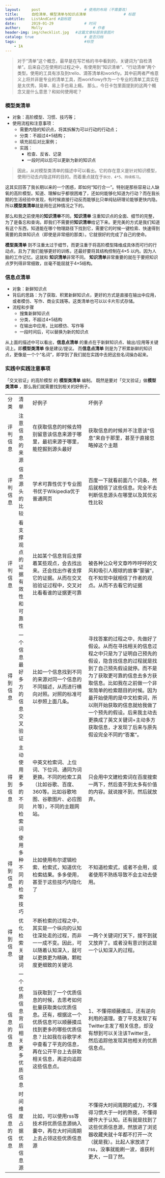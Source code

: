 ```yaml
---
layout:     post   				    # 使用的布局（不需要改）
title:      自检清单、模型清单与知识点清单 				# 标题
subtitle:   ListAndCard #副标题
date:       2019-01-29 				# 时间
author:     Molly 						# 作者
header-img: img/checklist.jpg 	#这篇文章标题背景图片
catalog: true 						# 是否归档
tags:								#标签
    - IA
---
```

> 对于“清单”这个概念，最早是在写芒格的书中看到的，关键词为“自检清单”。后来自己在使用的过程之中，有使用到“知识清单”、“行动清单”两个类型。使用的工具有涉及到trello、滴答清单和workfly。其中前两者严格意义上将并非是专业的清单工具，而workflowy作为一个专业的清单工具实在是太优秀。简单、易上手也易上瘾。
那么，今日卡包里面提到的这两个概念又是什么意思？和如何使用呢？


### 模型类清单

* 对象：高阶模型、习惯、技巧等；
* 使用流程和注意事项：
  * 需要内隐的知识点，将其拆解为可以行动的行动点；
  * 分类：不超过4*5结构；
  * 填充前后对比案例；
  * 实践：
    * 检查、反省、记录
    * 一段时间以后可以更新为新的知识点

> 因此，从对模型类清单的描述中可以看出。它的存在意义是针对知识模型，使用行动去内隐这样的目的。而着重点就在于``拆分、4*5、持续练习``。

这其实回答了我长期以来的一个困惑，即如何“知行合一”。特别是那些容易让人缺氧的高阶模型。知道、理解似乎都很困难了，还如何能够化知道为行动？而在我长期的生活经验中发现，有时候直接行动反而能够比只单纯钻研理论能够更快内隐。所以**模型类清单**就是用在这种情况之下的。

那么和我之前使用的**知识清单**不同。**知识清单** 注重知识点的全面、细节的完整，为了是备忘和查询。即我们不需要把**知识清单**给记下来。更完美的方式是我们知道有这个东西，知道能在哪个物理路径下找到它，需要它的时候一键检索、快速得到需要的具体知识点（即使是非常细的那类）。它就很好的完成了自己的使命。

**模型类清单** 则不注重太过于细节，而更注重于将高阶模型降维成具体而可行的行动点，且为了我们能够更好的训练，还最好要将其结构控制在4×5 以内。因为人脑的工作记忆。这就和 **知识清单**非常不同。  **知识清单**非常重要的就在于要把知识点罗列得非常细致，丝毫不能屈就于4×5结构。

### 信息点清单
* 对象：新鲜知识点
* 背后的思路：为了获取、积累新鲜知识点，更好的方式是直接在输出中应用，或者模仿、写作、商业实践等。这类清单也可以以卡片形式存储。
* 流程和步骤
  * 搜集新鲜知识点
  * 分类，不超过4*5结构
  * 在输出中应用，比如模仿、写作等
  * 一段时间后，可以替换为新的知识点

从上面的描述中可以看出，**信息点清单** 的重点在于新鲜知识点、输出/应用等关键词上。即**模型类清单** 像是建议/提议。 而**信息点清单** 则是为了积累新鲜的知识点，更像是一个个“名词”，即学到了我们就在实践中去把这些名词操办起来。



### 实践中实践注意事项
「交叉验证」的高阶模型 的 **模型类清单** 编制。
既然是要对「交叉验证」做**模型类清单** ，那么我们就需要找到相关的好例子。



<table> 
<tr>  
    <td>分类</td>       
    <td>清单</td>       
    <td>好例子</td>        
    <td>坏例子</td>      
 </tr>
<tr>  
    <td> 评判信息 </td>  
    <td> 注意信息的来源 </td> 
    <td>在获取信息的时候去特别留意该信息来源于哪里，最初来源于哪里，能挖掘到源头最好 </td> 
    <td>获取信息的时候并不注意该“信息”来自于那里，甚至于直接忽略掉这个主题 </td> 
 </tr> 
<tr>
    <td>评判信息</td> 
    <td> 信息源头的比较</td>  
    <td>学术可靠性优于专业图书优于Wikipedia优于普通网页</td> 
    <td>百度一下就看前面几个词条，然后就相信了这些信息。完全不去判断信息源头在哪里以及其优劣性比较</td>   
 </tr>
<tr> 
    <td>评判信息</td> 
    <td>看支撑观点的证据有效性和可靠性</td>
    <td>比如某个信息背后支撑着某些观点，会去找出来。还会找出作者支撑它的证据。从而在交叉验验证过程中，交叉对比看看谁的证据更可靠</td> 
    <td>被各种公众号文章咋咋呼呼的文风和吸引人眼球的故事“蒙骗”，在不知觉中就相信了作者的观点。从而不去看它的证据</td> 
</tr> 
<tr> 
    <td>得到信息</td>
    <td>一个信息最好多方的信息交叉验证</td>
    <td>比如一个信息找到不同的来源对同一个信息的不同描述，从而进行横向对照。对照的标准可以参照上面几条。</td>
    <td>寻找答案的过程之中，先做好了假设。从而在寻找相关的信息过程之中只是为了证明自己预先的假设，隐含找信息的过程就是找到了自己预先假设就停。而不是为了获取更可靠的信息去多方获取信息。比如我在之前做一个非常简单的检索题目的时候。因为最开始使用的是中文检索词，所以刚开始获取的信息就给我做了一个预先的假设。后来我主动去更换成了英文关键词+主动多方获取信息，才发现了后来与原先假设完全不同的“答案”。</td></tr><tr> <td>得到信息</td><td>主动使用更多的不同检索词</td>
    <td>中英文检索词、上位词、下位词、通同为词更换。不同的检索工具（比如谷歌、百度、360等。比如谷歌地图、谷歌图片、必应图片等），不同的主题网站。</td>
    <td>只会用中文建检索词在百度搜索一两下，然后查不到太多有价值的内容。就说搜不到，然后就放弃。</td>
</tr>
 <tr>
     <td>得到信息</td>
     <td>使用多种不同的检索技巧</td>
     <td>比如使用布尔逻辑检索、检索式，知道优化检索结果。多多使用，甚至于这些技巧内隐化了</td>
     <td>不知道检索式，或者不会用，或者使用不熟练导致不会主动去使用。</td>
</tr>
<tr>
    <td>得到信息</td>
    <td>优化检索关键词</td>
    <td>不断检索的过程之中，其实是一个纵向的认知往深处走的过程，而非一一成不变。因此，可以随着认知深入，就可以更换更为精确，颗粒度更细致的关键词.</td>
    <td>一两个关键词打天下，搜不到就又放弃了。或者没有意识到这是一个认知深入的过程。</td>
 </tr>
<tr>
    <td>  信息的信息</td>
    <td>一个优质信息背后相关更多优质信息</td>
    <td>当获取到了一个优质信息的时候，去思考如何批量获取类似优质信息。还有，根据这一个优质信息可以顺藤摸瓜找到更多的哪些优质信息？比如我在谷歌学术中查看了平克的信息，再在公开平台上去获取相关信息，再逆向追踪这些信息点。</td>
    <td>1、不懂得顺藤摸瓜，还有逆向利用的道理。查了平克发现了有Twitter主发了相关信息，却没有想到可以关注该Twitter主，然后追踪他发现其他相关的优质信息点。
</tr>
<tr> 
    <td> 信息的信息</td>
    <td>时间维度占据优质信息源</td>
    <td>比如，可以使用rss等技术将优质信息源纳入囊中，再在大时间周期上去占领这些优质信息源 </td>
    <td>不懂得大时间周期的威力，不懂得习惯大于一时的熬夜，不懂得硬件大于认知。还有就是找到了这些优质信息源，然放进了浏览器收藏夹就十年都不打开一次（就是我）。比起人家放进了rss，没事就能刷一波，谁获利更大，一目了然。</td>
</tr>  
</table> 
